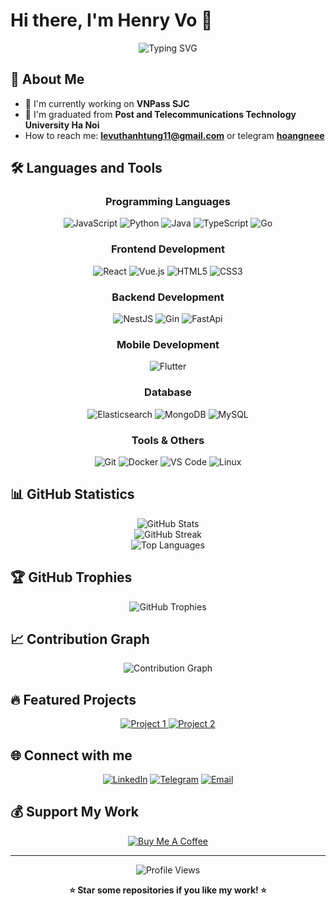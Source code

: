 # Hi there, I'm Henry Vo 👋

<div align="center">
  <img src="https://readme-typing-svg.herokuapp.com?font=Fira+Code&pause=1000&color=36BCF7&center=true&vCenter=true&width=435&lines=Technical+Leader;Always+learning+new+things;Creating+amazing+projects!" alt="Typing SVG" />
</div>

## 🚀 About Me

- 🔭 I'm currently working on **VNPass SJC**
- 🌱 I'm graduated from **Post and Telecommunications Technology University Ha Noi**
- How to reach me: **levuthanhtung11@gmail.com** or telegram **[hoangneee](https://t.me/hoangneee)**

## 🛠️ Languages and Tools

<div align="center">

### Programming Languages

![JavaScript](https://img.shields.io/badge/-JavaScript-F7DF1E?style=for-the-badge&logo=javascript&logoColor=black)
![Python](https://img.shields.io/badge/-Python-3776AB?style=for-the-badge&logo=python&logoColor=white)
![Java](https://img.shields.io/badge/-Java-ED8B00?style=for-the-badge&logo=java&logoColor=white)
![TypeScript](https://img.shields.io/badge/-TypeScript-3178C6?style=for-the-badge&logo=typescript&logoColor=white)
![Go](https://img.shields.io/badge/-Go-00ADD8?style=for-the-badge&logo=go&logoColor=white)

### Frontend Development

![React](https://img.shields.io/badge/-React-61DAFB?style=for-the-badge&logo=react&logoColor=black)
![Vue.js](https://img.shields.io/badge/-Vue.js-4FC08D?style=for-the-badge&logo=vue.js&logoColor=white)
![HTML5](https://img.shields.io/badge/-HTML5-E34F26?style=for-the-badge&logo=html5&logoColor=white)
![CSS3](https://img.shields.io/badge/-CSS3-1572B6?style=for-the-badge&logo=css3&logoColor=white)

### Backend Development

![NestJS](https://img.shields.io/badge/-NestJS-E34F26?style=for-the-badge&logo=nestjs&logoColor=white)
![Gin](https://img.shields.io/badge/-Gin-00ADD8?style=for-the-badge&logo=gin&logoColor=white)
![FastApi](https://img.shields.io/badge/-FastApi-47A248?style=for-the-badge&logo=fastapi&logoColor=white)

### Mobile Development

![Flutter](https://img.shields.io/badge/-Flutter-00ADD8?style=for-the-badge&logo=flutter&logoColor=white)

### Database

![Elasticsearch](https://img.shields.io/badge/-Elasticsearch-00ADD8?style=for-the-badge&logo=elasticsearch&logoColor=white)
![MongoDB](https://img.shields.io/badge/-MongoDB-47A248?style=for-the-badge&logo=mongodb&logoColor=white)
![MySQL](https://img.shields.io/badge/-MySQL-4479A1?style=for-the-badge&logo=mysql&logoColor=white)

### Tools & Others

![Git](https://img.shields.io/badge/-Git-F05032?style=for-the-badge&logo=git&logoColor=white)
![Docker](https://img.shields.io/badge/-Docker-2496ED?style=for-the-badge&logo=docker&logoColor=white)
![VS Code](https://img.shields.io/badge/-VS%20Code-007ACC?style=for-the-badge&logo=visual-studio-code&logoColor=white)
![Linux](https://img.shields.io/badge/-Linux-FCC624?style=for-the-badge&logo=linux&logoColor=black)

</div>

## 📊 GitHub Statistics

<div align="center">
  <img src="https://github-readme-stats.vercel.app/api?username=hoangneeee&show_icons=true&theme=radical&hide_border=true&count_private=true" alt="GitHub Stats" />
</div>

<div align="center">
  <img src="https://github-readme-streak-stats.herokuapp.com/?user=hoangneeee&theme=radical&hide_border=true" alt="GitHub Streak" />
</div>

<div align="center">
  <img src="https://github-readme-stats.vercel.app/api/top-langs/?username=hoangneeee&layout=compact&theme=radical&hide_border=true" alt="Top Languages" />
</div>

## 🏆 GitHub Trophies

<div align="center">
  <img src="https://github-profile-trophy.vercel.app/?username=hoangneeee&theme=radical&no-frame=true&no-bg=false&margin-w=4" alt="GitHub Trophies" />
</div>

## 📈 Contribution Graph

<div align="center">
  <img src="https://github-readme-activity-graph.vercel.app/graph?username=hoangneeee&theme=react-dark&hide_border=true" alt="Contribution Graph" />
</div>

## 🔥 Featured Projects

<div align="center">
  <a href="https://github.com/hoangneeee/h-devops-cli-go">
    <img src="https://github-readme-stats.vercel.app/api/pin/?username=hoangneeee&repo=h-devops-cli-go&theme=radical&hide_border=true" alt="Project 1" />
  </a>
  <a href="https://github.com/hoangneeee/projectdump">
    <img src="https://github-readme-stats.vercel.app/api/pin/?username=hoangneeee&repo=projectdump&theme=radical&hide_border=true" alt="Project 2" />
  </a>
</div>

## 🌐 Connect with me

<div align="center">
  
[![LinkedIn](https://img.shields.io/badge/-LinkedIn-0077B5?style=for-the-badge&logo=linkedin&logoColor=white)](https://www.linkedin.com/in/võ-hoàng-4aa872259)
[![Telegram](https://img.shields.io/badge/-Telegram-1DA1F2?style=for-the-badge&logo=telegram&logoColor=white)](https://t.me/hoangneee)
[![Email](https://img.shields.io/badge/-Email-D14836?style=for-the-badge&logo=gmail&logoColor=white)](mailto:levuthanhtung11@gmail.com)

</div>

## 💰 Support My Work

<div align="center">
  
[![Buy Me A Coffee](https://img.shields.io/badge/-Buy%20Me%20A%20Coffee-FFDD00?style=for-the-badge&logo=buy-me-a-coffee&logoColor=black)](https://buymeacoffee.com/hoangneee)
<!-- [![PayPal](https://img.shields.io/badge/-PayPal-00457C?style=for-the-badge&logo=paypal&logoColor=white)](https://paypal.me/YOUR_PAYPAL) -->

</div>

---

<div align="center">
  <img src="https://komarev.com/ghpvc/?username=hoangneeee&label=Profile%20views&color=0e75b6&style=flat" alt="Profile Views" />
</div>

<div align="center">
  
**⭐ Star some repositories if you like my work! ⭐**

</div>
